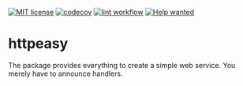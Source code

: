 [![MIT license](https://img.shields.io/badge/License-MIT-blue.svg)](https://github.com/kaatinga/httpeasy/blob/main/LICENSE)
[![codecov](https://codecov.io/gh/kaatinga/httpeasy/branch/main/graph/badge.svg)](https://codecov.io/gh/kaatinga/httpeasy)
[![lint workflow](https://github.com/kaatinga/httpeasy/actions/workflows/golangci-lint.yml/badge.svg)](https://github.com/kaatinga/httpeasy/actions?query=workflow%3Alinter)
[![Help wanted](https://img.shields.io/badge/Help%20wanted-True-yellow.svg)](https://github.com/kaatinga/httpeasy/issues?q=is%3Aopen+is%3Aissue+label%3A%22help+wanted%22)

# httpeasy
The package provides everything to create a simple web service. You merely have to announce handlers.
